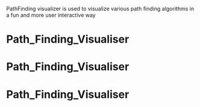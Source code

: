 PathFinding visualizer is used to visualize various path finding algorithms in a fun and more user interactive way
# Path_Finding_Visualiser
# Path_Finding_Visualiser
# Path_Finding_Visualiser
